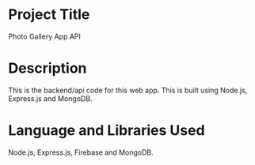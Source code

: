 # Project Title
Photo Gallery App API

# Description
This is the backend/api code for this web app. This is built using Node.js, Express.js and MongoDB.

# Language and Libraries Used
Node.js, Express.js, Firebase and MongoDB.
